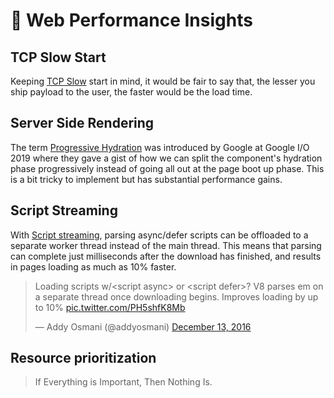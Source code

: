 # :rocket: Web Performance Insights

TCP Slow Start
------------------------------
Keeping [TCP Slow](https://blog.std.in/http-response-sizes-and-tcp/) start in mind, it would be fair to say that, the lesser you ship payload to the user, the faster would be the load time. 

Server Side Rendering
-------------------------------
The term [Progressive Hydration](https://www.youtube.com/watch?v=k-A2VfuUROg&t=960s) was introduced by Google at Google I/O 2019 where they gave a gist of how we can split the component's hydration phase progressively instead of going all out at the page boot up phase. This is a bit tricky to implement but has substantial performance gains.

Script Streaming
--------------------------------
With [Script streaming](https://blog.chromium.org/2015/03/new-javascript-techniques-for-rapid.html), parsing async/defer scripts can be offloaded to a separate worker thread instead of the main thread. This means that parsing can complete just milliseconds after the download has finished, and results in pages loading as much as 10% faster.
<blockquote class="twitter-tweet"><p lang="en" dir="ltr">Loading scripts w/&lt;script async&gt; or &lt;script defer&gt;? V8 parses em on a separate thread once downloading begins. Improves loading by up to 10% <a href="https://t.co/PH5shfK8Mb">pic.twitter.com/PH5shfK8Mb</a></p>&mdash; Addy Osmani (@addyosmani) <a href="https://twitter.com/addyosmani/status/808713528160813056?ref_src=twsrc%5Etfw">December 13, 2016</a></blockquote>

  Resource prioritization
  --------------------------------
  > If Everything is Important, Then Nothing Is.
